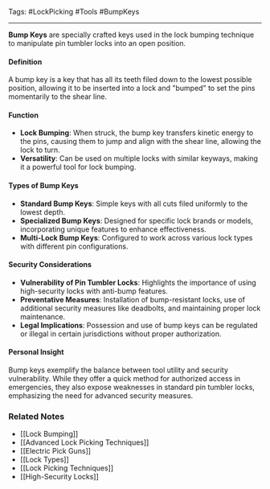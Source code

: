 Tags: #LockPicking #Tools #BumpKeys

---

**Bump Keys** are specially crafted keys used in the lock bumping technique to manipulate pin tumbler locks into an open position.

#### **Definition**

A bump key is a key that has all its teeth filed down to the lowest possible position, allowing it to be inserted into a lock and "bumped" to set the pins momentarily to the shear line.

#### **Function**

- **Lock Bumping**: When struck, the bump key transfers kinetic energy to the pins, causing them to jump and align with the shear line, allowing the lock to turn.
- **Versatility**: Can be used on multiple locks with similar keyways, making it a powerful tool for lock bumping.

#### **Types of Bump Keys**

- **Standard Bump Keys**: Simple keys with all cuts filed uniformly to the lowest depth.
- **Specialized Bump Keys**: Designed for specific lock brands or models, incorporating unique features to enhance effectiveness.
- **Multi-Lock Bump Keys**: Configured to work across various lock types with different pin configurations.

#### **Security Considerations**

- **Vulnerability of Pin Tumbler Locks**: Highlights the importance of using high-security locks with anti-bump features.
- **Preventative Measures**: Installation of bump-resistant locks, use of additional security measures like deadbolts, and maintaining proper lock maintenance.
- **Legal Implications**: Possession and use of bump keys can be regulated or illegal in certain jurisdictions without proper authorization.

#### **Personal Insight**

Bump keys exemplify the balance between tool utility and security vulnerability. While they offer a quick method for authorized access in emergencies, they also expose weaknesses in standard pin tumbler locks, emphasizing the need for advanced security measures.

### **Related Notes**

- [[Lock Bumping]]
- [[Advanced Lock Picking Techniques]]
- [[Electric Pick Guns]]
- [[Lock Types]]
- [[Lock Picking Techniques]]
- [[High-Security Locks]]